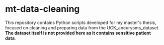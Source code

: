 # mt-data-cleaning
This repository contains Python scripts developed for my master's thesis, focused on cleaning and preparing data from the UCK_aneurysms_dataset. **The dataset itself is not provided here as it contains sensitive patient data**.

